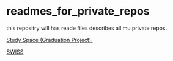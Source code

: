 # readmes_for_private_repos
 this repositry will has reade files describes all mu private repos.



[Study Space (Graduation Project).](./graduation_project/README.md)

[SWISS](./swiss/README.md)

